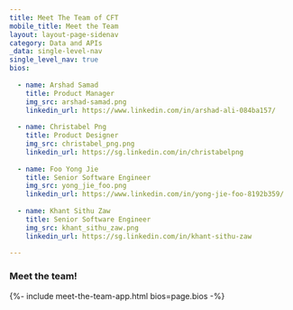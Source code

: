 ```yaml
---
title: Meet The Team of CFT
mobile_title: Meet the Team
layout: layout-page-sidenav
category: Data and APIs
_data: single-level-nav
single_level_nav: true
bios:
  
  - name: Arshad Samad
    title: Product Manager
    img_src: arshad-samad.png
    linkedin_url: https://www.linkedin.com/in/arshad-ali-084ba157/
    
  - name: Christabel Png
    title: Product Designer
    img_src: christabel_png.png
    linkedin_url: https://sg.linkedin.com/in/christabelpng
    
  - name: Foo Yong Jie
    title: Senior Software Engineer
    img_src: yong_jie_foo.png
    linkedin_url: https://www.linkedin.com/in/yong-jie-foo-8192b359/
  
  - name: Khant Sithu Zaw
    title: Senior Software Engineer
    img_src: khant_sithu_zaw.png
    linkedin_url: https://sg.linkedin.com/in/khant-sithu-zaw
    
---
```


### Meet the team!
{%- include meet-the-team-app.html bios=page.bios -%}
